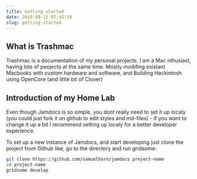 ```yaml
---
title: Getting started
date: 2018-09-15 07:42:34
slug: getting-started
---
```


## What is Trashmac

Trashmac is a documentation of my personal projects. I am a Mac nthusiast, having lots of peojects at the same time. Mostly modifing existant Macbooks with custom hardware and software, and Building Hackintosh using OpenCore (and little bit of Clover)

## Introduction of my Home Lab

Even though Jamdocs is so simple, you dont really need to set it up localy (you could just fork it on github to edit styles and md-files) - if you want to change it up a bit I recommend setting up localy for a better developer experience.

To set up a new instance of Jamdocs, and start developing just clone the project from Github like, go to the directory and run gridsome:

```bash
git clone https://github.com/samuelhorn/jamdocs project-name
cd project-name
gridsome develop
```
